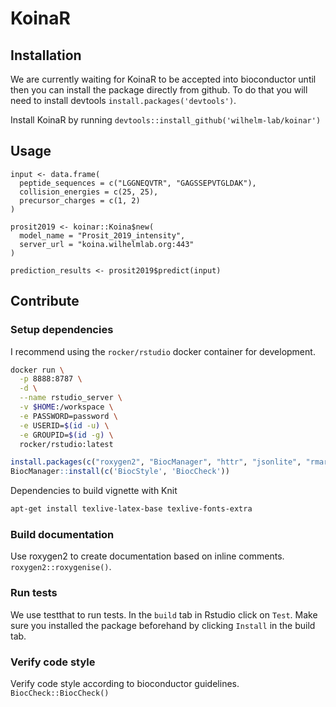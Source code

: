 # KoinaR

## Installation

We are currently waiting for KoinaR to be accepted into bioconductor until then you can install the package directly from github.
To do that you will need to install devtools `install.packages('devtools')`.

Install KoinaR by running `devtools::install_github('wilhelm-lab/koinar')`

## Usage

```
input <- data.frame(
  peptide_sequences = c("LGGNEQVTR", "GAGSSEPVTGLDAK"),
  collision_energies = c(25, 25),
  precursor_charges = c(1, 2)
)

prosit2019 <- koinar::Koina$new(
  model_name = "Prosit_2019_intensity",
  server_url = "koina.wilhelmlab.org:443"
)

prediction_results <- prosit2019$predict(input)
```

## Contribute
### Setup dependencies
I recommend using the `rocker/rstudio` docker container for development.

```bash
docker run \
  -p 8888:8787 \
  -d \
  --name rstudio_server \
  -v $HOME:/workspace \
  -e PASSWORD=password \
  -e USERID=$(id -u) \
  -e GROUPID=$(id -g) \
  rocker/rstudio:latest
```

```R
install.packages(c("roxygen2", "BiocManager", "httr", "jsonlite", "rmarkdown", "testthat", "pdflatex", "protViz"))
BiocManager::install(c('BiocStyle', 'BiocCheck'))
```

Dependencies to build vignette with Knit
```bash
apt-get install texlive-latex-base texlive-fonts-extra
```


### Build documentation
Use roxygen2 to create documentation based on inline comments. 
`roxygen2::roxygenise()`.

### Run tests
We use testthat to run tests. In the `build` tab in Rstudio click on `Test`. 
Make sure you installed the package beforehand by clicking `Install` in the build tab.

### Verify code style
Verify code style according to bioconductor guidelines.
`BiocCheck::BiocCheck()`

